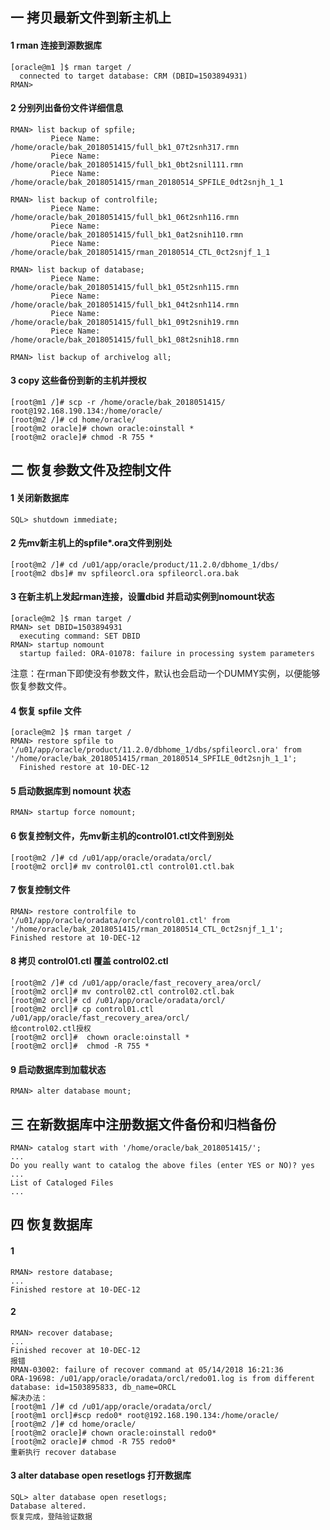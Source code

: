 ## 一 拷贝最新文件到新主机上
#### 1 rman 连接到源数据库
    [oracle@m1 ]$ rman target /
      connected to target database: CRM (DBID=1503894931)
    RMAN>
#### 2  分别列出备份文件详细信息
    RMAN> list backup of spfile;
             Piece Name: /home/oracle/bak_2018051415/full_bk1_07t2snh317.rmn
             Piece Name: /home/oracle/bak_2018051415/full_bk1_0bt2snil111.rmn
             Piece Name: /home/oracle/bak_2018051415/rman_20180514_SPFILE_0dt2snjh_1_1
             
    RMAN> list backup of controlfile;
             Piece Name: /home/oracle/bak_2018051415/full_bk1_06t2snh116.rmn
             Piece Name: /home/oracle/bak_2018051415/full_bk1_0at2snih110.rmn
             Piece Name: /home/oracle/bak_2018051415/rman_20180514_CTL_0ct2snjf_1_1
             
    RMAN> list backup of database;
             Piece Name: /home/oracle/bak_2018051415/full_bk1_05t2snh115.rmn
             Piece Name: /home/oracle/bak_2018051415/full_bk1_04t2snh114.rmn
             Piece Name: /home/oracle/bak_2018051415/full_bk1_09t2snih19.rmn
             Piece Name: /home/oracle/bak_2018051415/full_bk1_08t2snih18.rmn
             
    RMAN> list backup of archivelog all;
#### 3 copy 这些备份到新的主机并授权
    [root@m1 /]# scp -r /home/oracle/bak_2018051415/ root@192.168.190.134:/home/oracle/
    [root@m2 /]# cd home/oracle/
    [root@m2 oracle]# chown oracle:oinstall *
    [root@m2 oracle]# chmod -R 755 *

## 二 恢复参数文件及控制文件
#### 1 关闭新数据库
    SQL> shutdown immediate;
#### 2 先mv新主机上的spfile*.ora文件到别处
    [root@m2 /]# cd /u01/app/oracle/product/11.2.0/dbhome_1/dbs/
    [root@m2 dbs]# mv spfileorcl.ora spfileorcl.ora.bak
#### 3 在新主机上发起rman连接，设置dbid 并启动实例到nomount状态
    [oracle@m2 ]$ rman target /
    RMAN> set DBID=1503894931
      executing command: SET DBID
    RMAN> startup nomount
      startup failed: ORA-01078: failure in processing system parameters
 注意：在rman下即使没有参数文件，默认也会启动一个DUMMY实例，以便能够恢复参数文件。
#### 4  恢复 spfile 文件
    [oracle@m2 ]$ rman target /
    RMAN> restore spfile to '/u01/app/oracle/product/11.2.0/dbhome_1/dbs/spfileorcl.ora' from '/home/oracle/bak_2018051415/rman_20180514_SPFILE_0dt2snjh_1_1';
      Finished restore at 10-DEC-12 
#### 5 启动数据库到 nomount 状态
    RMAN> startup force nomount;
#### 6 恢复控制文件，先mv新主机的control01.ctl文件到别处
    [root@m2 /]# cd /u01/app/oracle/oradata/orcl/
    [root@m2 orcl]# mv control01.ctl control01.ctl.bak
#### 7 恢复控制文件
    RMAN> restore controlfile to '/u01/app/oracle/oradata/orcl/control01.ctl' from '/home/oracle/bak_2018051415/rman_20180514_CTL_0ct2snjf_1_1';
    Finished restore at 10-DEC-12
#### 8 拷贝 control01.ctl 覆盖 control02.ctl
    [root@m2 /]# cd /u01/app/oracle/fast_recovery_area/orcl/
    [root@m2 orcl]# mv control02.ctl control02.ctl.bak
    [root@m2 orcl]# cd /u01/app/oracle/oradata/orcl/
    [root@m2 orcl]# cp control01.ctl /u01/app/oracle/fast_recovery_area/orcl/
    给control02.ctl授权
    [root@m2 orcl]#  chown oracle:oinstall *
    [root@m2 orcl]#  chmod -R 755 *
#### 9 启动数据库到加载状态
    RMAN> alter database mount;
    
## 三  在新数据库中注册数据文件备份和归档备份
    RMAN> catalog start with '/home/oracle/bak_2018051415/';
    ...
    Do you really want to catalog the above files (enter YES or NO)? yes
    ...
    List of Cataloged Files
    ... 
## 四  恢复数据库
#### 1 
    RMAN> restore database;
    ...
    Finished restore at 10-DEC-12
#### 2
    RMAN> recover database;
    ...
    Finished recover at 10-DEC-12
    报错
    RMAN-03002: failure of recover command at 05/14/2018 16:21:36
    ORA-19698: /u01/app/oracle/oradata/orcl/redo01.log is from different database: id=1503895833, db_name=ORCL
    解决办法：
    [root@m1 /]# cd /u01/app/oracle/oradata/orcl/
    [root@m1 orcl]#scp redo0* root@192.168.190.134:/home/oracle/
    [root@m2 /]# cd home/oracle/
    [root@m2 oracle]# chown oracle:oinstall redo0*
    [root@m2 oracle]# chmod -R 755 redo0*
    重新执行 recover database
 #### 3 alter database open resetlogs 打开数据库
    SQL> alter database open resetlogs;
    Database altered.
    恢复完成，登陆验证数据
